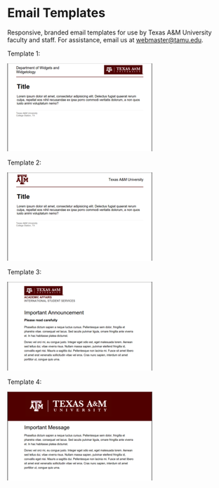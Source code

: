 # Email Templates

Responsive, branded email templates for use by Texas A&M University faculty and staff. For assistance, email us at webmaster@tamu.edu.

Template 1:

<a href="/screenshots/template-1.png"><img alt="TAMU email template 1" src="/screenshots/template-1-thumb.png"></a>

Template 2:

<a href="/screenshots/template-2.png"><img alt="TAMU email template 2" src="/screenshots/template-2-thumb.png"></a>

Template 3:

<a href="/screenshots/template-3.png"><img alt="TAMU email template 3" src="/screenshots/template-3-thumb.png"></a>

Template 4:

<a href="/screenshots/template-4.png"><img alt="TAMU email template 4" src="/screenshots/template-4-thumb.png"></a>




